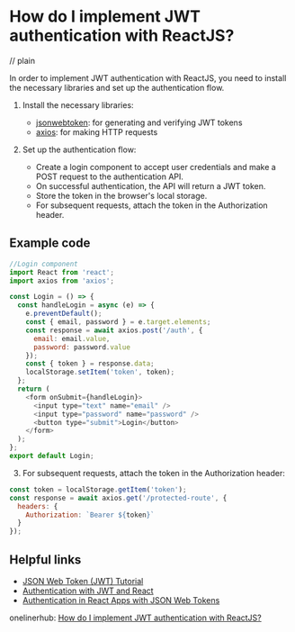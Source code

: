 # How do I implement JWT authentication with ReactJS?
// plain

In order to implement JWT authentication with ReactJS, you need to install the necessary libraries and set up the authentication flow.

1. Install the necessary libraries:
   - [jsonwebtoken](https://www.npmjs.com/package/jsonwebtoken): for generating and verifying JWT tokens
   - [axios](https://www.npmjs.com/package/axios): for making HTTP requests

2. Set up the authentication flow:
   - Create a login component to accept user credentials and make a POST request to the authentication API.
   - On successful authentication, the API will return a JWT token.
   - Store the token in the browser's local storage.
   - For subsequent requests, attach the token in the Authorization header.

## Example code

```javascript
//Login component
import React from 'react';
import axios from 'axios';

const Login = () => {
  const handleLogin = async (e) => {
    e.preventDefault();
    const { email, password } = e.target.elements;
    const response = await axios.post('/auth', {
      email: email.value,
      password: password.value
    });
    const { token } = response.data;
    localStorage.setItem('token', token);
  };
  return (
    <form onSubmit={handleLogin}>
      <input type="text" name="email" />
      <input type="password" name="password" />
      <button type="submit">Login</button>
    </form>
  );
};
export default Login;
```

3. For subsequent requests, attach the token in the Authorization header:

```javascript
const token = localStorage.getItem('token');
const response = await axios.get('/protected-route', {
  headers: {
    Authorization: `Bearer ${token}`
  }
});
```

## Helpful links
- [JSON Web Token (JWT) Tutorial](https://www.toptal.com/web/cookie-free-authentication-with-json-web-tokens-an-example-in-laravel-and-angularjs)
- [Authentication with JWT and React](https://blog.logrocket.com/authentication-with-jwt-and-react/)
- [Authentication in React Apps with JSON Web Tokens](https://daveceddia.com/react-tutorial-jwt-authentication/)

onelinerhub: [How do I implement JWT authentication with ReactJS?](https://onelinerhub.com/reactjs/how-do-i-implement-jwt-authentication-with-reactjs)